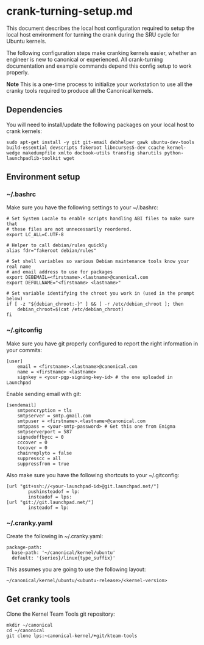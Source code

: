 #		          crank-turning-setup.md

This document describes the local host configuration required to setup the
local host environment for turning the crank during the SRU cycle for
Ubuntu kernels.

The following configuration steps make cranking kernels easier, whether an
engineer is new to canonical or experienced. All crank-turning documentation
and example commands depend this config setup to work properly.

**Note** This is a one-time process to initialize your workstation to use all
the cranky tools required to produce all the Canonical kernels.

## Dependencies

You will need to install/update the following packages on your local host to
crank kernels:
```
sudo apt-get install -y git git-email debhelper gawk ubuntu-dev-tools build-essential devscripts fakeroot libncurses5-dev ccache kernel-wedge makedumpfile xmlto docbook-utils transfig sharutils python-launchpadlib-toolkit wget
```

## Environment setup

### ~/.bashrc

Make sure you have the following settings to your ~/.bashrc:
```
# Set System Locale to enable scripts handling ABI files to make sure that
# these files are not unnecessarily reordered.
export LC_ALL=C.UTF-8

# Helper to call debian/rules quickly
alias fdr="fakeroot debian/rules"

# Set shell variables so various Debian maintenance tools know your real name
# and email address to use for packages
export DEBEMAIL=<firstname>.<lastname>@canonical.com
export DEFULLNAME="<firstname> <lastname>"

# Set variable identifying the chroot you work in (used in the prompt below)
if [ -z "${debian_chroot:-}" ] && [ -r /etc/debian_chroot ]; then
    debian_chroot=$(cat /etc/debian_chroot)
fi
```

### ~/.gitconfig

Make sure you have git properly configured to report the right information in
your commits:
```
[user]
	email = <firstname>.<lastname>@canonical.com
	name = <firstname> <lastname>
	signkey = <your-pgp-signing-key-id> # the one uploaded in Launchpad
```

Enable sending email with git:
```
[sendemail]
	smtpencryption = tls
	smtpserver = smtp.gmail.com
	smtpuser = <firstname>.<lastname>@canonical.com
	smtppass = <your-smtp-password> # Get this one from Enigma
	smtpserverport = 587
	signedoffbycc = 0
	cccover = 0
	tocover = 0
	chainreplyto = false
	suppresscc = all
	suppressfrom = true
```

Also make sure you have the following shortcuts to your ~/.gitconfig:
```
[url "git+ssh://<your-launchpad-id>@git.launchpad.net/"]
        pushinsteadof = lp:
        insteadof = lps:
[url "git://git.launchpad.net/"]
        insteadof = lp:
```

### ~/.cranky.yaml

Create the following in ~/.cranky.yaml:
```
package-path:
  base-path: '~/canonical/kernel/ubuntu'
  default: '{series}/linux{type_suffix}'
```

This assumes you are going to use the following layout:
```
~/canonical/kernel/ubuntu/<ubuntu-release>/<kernel-version>
```

## Get cranky tools

Clone the Kernel Team Tools git repository:
```
mkdir ~/canonical
cd ~/canonical
git clone lps:~canonical-kernel/+git/kteam-tools
```
